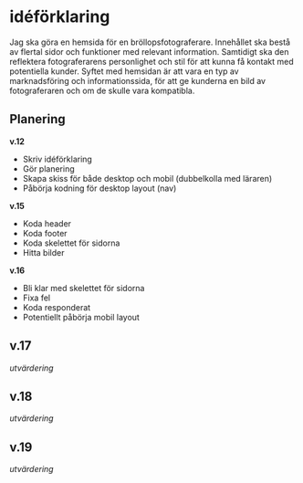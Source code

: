# idéförklaring
Jag ska göra en hemsida för en bröllopsfotograferare. 
Innehållet ska bestå av flertal sidor och funktioner med relevant information. 
Samtidigt ska den reflektera fotograferarens personlighet och stil för att kunna få kontakt med potentiella kunder. 
Syftet med hemsidan är att vara en typ av marknadsföring och informationssida, för att ge kunderna en bild av fotograferaren och om de skulle vara kompatibla.

## Planering

**v.12**
- Skriv idéförklaring
- Gör planering
- Skapa skiss för både desktop och mobil (dubbelkolla med läraren)
- Påbörja kodning för desktop layout (nav)

**v.15**
- Koda header
- Koda footer
- Koda skelettet för sidorna
- Hitta bilder

**v.16**
- Bli klar med skelettet för sidorna
- Fixa fel
- Koda responderat
- Potentiellt påbörja mobil layout

**v.17**
- 

*utvärdering* 

**v.18**
- 

*utvärdering* 

**v.19**
- 

*utvärdering* 